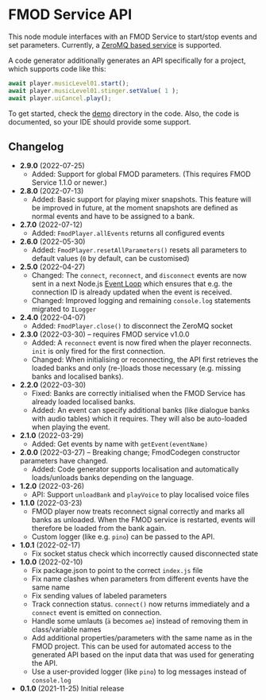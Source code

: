 # FMOD Service API

This node module interfaces with an FMOD Service to start/stop events and set parameters. Currently,
a [ZeroMQ based service][service] is supported.

A code generator additionally generates an API specifically for a project, which supports code like this:

```ts
await player.musicLevel01.start();
await player.musicLevel01.stinger.setValue( 1 );
await player.uiCancel.play();
```

To get started, check the [demo][demos] directory in the code. Also, the code is documented,
so your IDE should provide some support.

[service]: https://github.com/Granjow/fmod-service
[demos]: https://github.com/Granjow/fmod-service-api/tree/master/src/demo

## Changelog

* **2.9.0** (2022-07-25)
  * Added: Support for global FMOD parameters. (This requires FMOD Service 1.1.0 or newer.)
* **2.8.0** (2022-07-13)
  * Added: Basic support for playing mixer snapshots.
    This feature will be improved in future, at the moment snapshots are defined as normal events
    and have to be assigned to a bank.
* **2.7.0** (2022-07-12)
  * Added: `FmodPlayer.allEvents` returns all configured events
* **2.6.0** (2022-05-30)
  * Added: `FmodPlayer.resetAllParameters()` resets all parameters to default values
    (`0` by default, can be customised)
* **2.5.0** (2022-04-27)
  * Changed: The `connect`, `reconnect`, and `disconnect` events are now sent in a next
    Node.js [Event Loop](https://nodejs.dev/learn/the-nodejs-event-loop)
    which ensures that e.g. the connection ID is already updated when the event is received.
  * Changed: Improved logging and remaining `console.log` statements migrated to `ILogger`
* **2.4.0** (2022-04-07)
  * Added: `FmodPlayer.close()` to disconnect the ZeroMQ socket
* **2.3.0** (2022-03-30) – requires FMOD service v1.0.0
  * Added: A `reconnect` event is now fired when the player reconnects. `init` is only fired for the first connection.
  * Changed: When initialising or reconnecting, the API first retrieves the loaded banks and only (re-)loads
    those necessary (e.g. missing banks and localised banks).
* **2.2.0** (2022-03-30)
  * Fixed: Banks are correctly initialised when the FMOD Service has already loaded localised banks.
  * Added: An event can specify additional banks (like dialogue banks with audio tables) which it requires.
    They will also be auto-loaded when playing the event.
* **2.1.0** (2022-03-29)
  * Added: Get events by name with `getEvent(eventName)`
* **2.0.0** (2022-03-27) – Breaking change; FmodCodegen constructor parameters have changed.
  * Added: Code generator supports localisation and automatically loads/unloads banks depending on the language.
* **1.2.0** (2022-03-26)
  * API: Support `unloadBank` and `playVoice` to play localised voice files
* **1.1.0** (2022-03-23)
  * FMOD player now treats reconnect signal correctly and marks all banks as unloaded.
    When the FMOD service is restarted, events will therefore be loaded from the bank again.
  * Custom logger (like e.g. `pino`) can be passed to the API.
* **1.0.1** (2022-02-17)
  * Fix socket status check which incorrectly caused disconnected state
* **1.0.0** (2022-02-10)
  * Fix package.json to point to the correct `index.js` file
  * Fix name clashes when parameters from different events have the same name
  * Fix sending values of labeled parameters
  * Track connection status. `connect()` now returns immediately and a `connect` event is emitted on connection.
  * Handle some umlauts (`ä` becomes `ae`) instead of removing them in class/variable names
  * Add additional properties/parameters with the same name as in the FMOD project.
    This can be used for automated access to the generated API based on the input data that was used
    for generating the API.
  * Use a user-provided logger (like `pino`) to log messages instead of `console.log`
* **0.1.0** (2021-11-25) Initial release
